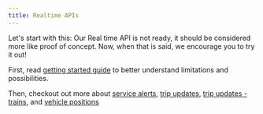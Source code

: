```yaml
---
title: Realtime APIs
---
```


Let's start with this: Our Real time API is not ready, it should be considered more like proof of concept. Now, when that is said, we encourage you to try it out!

First, read [getting started guide](./1-getting-started/) to better understand limitations and possibilities.

Then, checkout out more about [service alerts](./service-alerts/), [trip updates](./trip-updates/), [trip updates - trains](./trip-updates-trains/), and [vehicle positions](./vehicle-positions/)

